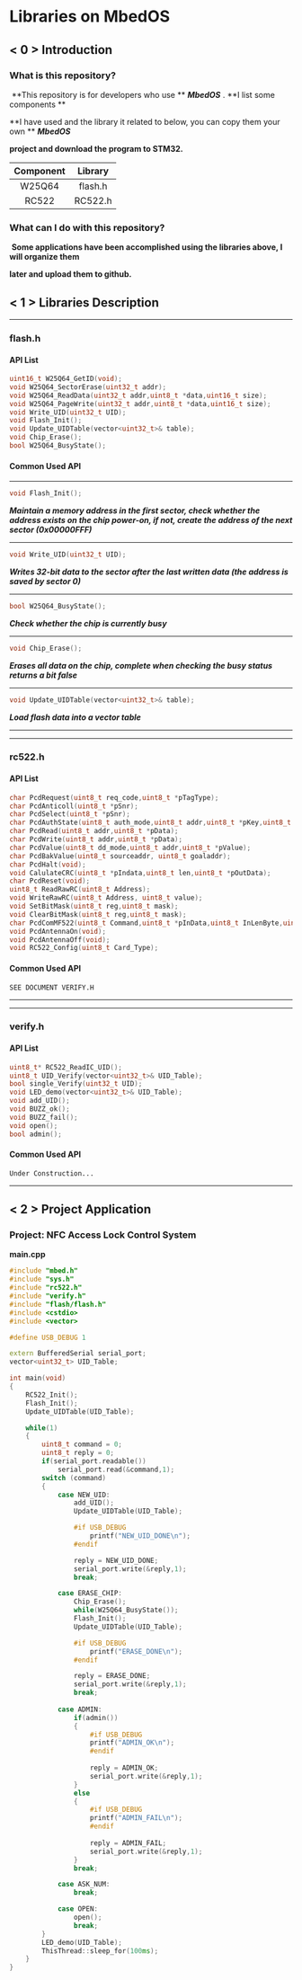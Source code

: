 # Libraries on MbedOS

## < 0 > __Introduction__

### What is this repository?

​		**This repository is for developers who use ** ***MbedOS*** . **I list some components **

**I have used and the library it related to below, you can copy them your own ** ***MbedOS***  

**project and download the program to STM32.**



| Component | Library |
| :-------: | :-----: |
|  W25Q64   | flash.h |
|   RC522   | RC522.h |



### What can I do with this repository?

​		**Some applications have been accomplished using the libraries above, I will organize them**

 **later and upload them to github.**



## < 1 > Libraries Description

---

### flash.h

#### API List

```c++
uint16_t W25Q64_GetID(void);
void W25Q64_SectorErase(uint32_t addr);
void W25Q64_ReadData(uint32_t addr,uint8_t *data,uint16_t size);
void W25Q64_PageWrite(uint32_t addr,uint8_t *data,uint16_t size);
void Write_UID(uint32_t UID);
void Flash_Init();
void Update_UIDTable(vector<uint32_t>& table);
void Chip_Erase();
bool W25Q64_BusyState();
```



#### Common Used API

---

```c++
void Flash_Init();
```

***Maintain a memory address in the first sector, check whether the address exists on the chip power-on, if not, create the address of the next sector (0x00000FFF)***



---

```c++
void Write_UID(uint32_t UID);
```

***Writes 32-bit data to the sector after the last written data (the address is saved by sector 0)***



---

```cpp
bool W25Q64_BusyState();
```

***Check whether the chip is currently busy***



---

```cpp
void Chip_Erase();
```

***Erases all data on the chip, complete when checking the busy status returns a bit false***



---

```cpp
void Update_UIDTable(vector<uint32_t>& table);
```

***Load flash data into a vector table***



---



---

### rc522.h

#### API List

```cpp
char PcdRequest(uint8_t req_code,uint8_t *pTagType);
char PcdAnticoll(uint8_t *pSnr);
char PcdSelect(uint8_t *pSnr);
char PcdAuthState(uint8_t auth_mode,uint8_t addr,uint8_t *pKey,uint8_t *pSnr);
char PcdRead(uint8_t addr,uint8_t *pData);
char PcdWrite(uint8_t addr,uint8_t *pData);
char PcdValue(uint8_t dd_mode,uint8_t addr,uint8_t *pValue);
char PcdBakValue(uint8_t sourceaddr, uint8_t goaladdr);
char PcdHalt(void);
void CalulateCRC(uint8_t *pIndata,uint8_t len,uint8_t *pOutData);
char PcdReset(void);
uint8_t ReadRawRC(uint8_t Address);
void WriteRawRC(uint8_t Address, uint8_t value);
void SetBitMask(uint8_t reg,uint8_t mask);
void ClearBitMask(uint8_t reg,uint8_t mask);
char PcdComMF522(uint8_t Command,uint8_t *pInData,uint8_t InLenByte,uint8_t *pOutData,unsigned int *pOutLenBit);
void PcdAntennaOn(void);
void PcdAntennaOff(void);
void RC522_Config(uint8_t Card_Type);
```



#### Common Used API

```
SEE DOCUMENT VERIFY.H
```



---



---

### verify.h

#### API List

```cpp
uint8_t* RC522_ReadIC_UID();
uint8_t UID_Verify(vector<uint32_t>& UID_Table);
bool single_Verify(uint32_t UID);
void LED_demo(vector<uint32_t>& UID_Table);
void add_UID();
void BUZZ_ok();
void BUZZ_fail();
void open();
bool admin();
```



#### Common Used API

```
Under Construction...
```



---



## < 2 > Project Application

### Project: NFC Access Lock Control System

**main.cpp**

```cpp
#include "mbed.h"
#include "sys.h"
#include "rc522.h" 
#include "verify.h"
#include "flash/flash.h"
#include <cstdio>
#include <vector>

#define USB_DEBUG 1

extern BufferedSerial serial_port;
vector<uint32_t> UID_Table;

int main(void)
{		  
    RC522_Init();
    Flash_Init();
    Update_UIDTable(UID_Table);

	while(1)
	{
        uint8_t command = 0;
        uint8_t reply = 0;
        if(serial_port.readable())
            serial_port.read(&command,1);
        switch (command)
        {
            case NEW_UID:
                add_UID();
                Update_UIDTable(UID_Table);

                #if USB_DEBUG
                    printf("NEW_UID_DONE\n");
                #endif

                reply = NEW_UID_DONE;
                serial_port.write(&reply,1);
                break;

            case ERASE_CHIP:
                Chip_Erase();
                while(W25Q64_BusyState());
                Flash_Init();
                Update_UIDTable(UID_Table);

                #if USB_DEBUG
                    printf("ERASE_DONE\n");
                #endif

                reply = ERASE_DONE;
                serial_port.write(&reply,1);
                break;
            
            case ADMIN:
                if(admin())
                {
                    #if USB_DEBUG
                    printf("ADMIN_OK\n");
                    #endif
                    
                    reply = ADMIN_OK;
                    serial_port.write(&reply,1);
                }
                else
                {
                    #if USB_DEBUG
                    printf("ADMIN_FAIL\n");
                    #endif
                    
                    reply = ADMIN_FAIL;
                    serial_port.write(&reply,1);                
                }
                break;

            case ASK_NUM:
                break;

            case OPEN:
                open();
                break;
        }
        LED_demo(UID_Table);
		ThisThread::sleep_for(100ms);       
	}	 
}
```

 









